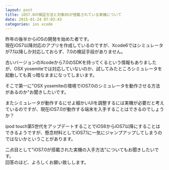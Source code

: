 ```yaml
---
layout: post
title: iOS7.0の検証方法と対象OSが搭載されている実機について
date: 2015-01-24 07:03:43
categories: ios xcode
---
```

<p>昨年の後半からiOSの開発を始めた者です。<br>
現在iOS7以降対応のアプリを作成しているのですが、Xcode6ではシミュレータが7.1以降しか対応しておらず、7.0の検証手段がありません。</p>

<p>古いバージョンのXcodeから7.0のSDKを持ってくるという情報もありましたが、OSX yosemiteでは対応していないのか、試してみたところシミュレータを起動しても真っ暗なままになってしまいます。</p>

<p>そこで第一に"OSX yosemiteの環境でiOS7.0のシミュレータを動作させる方法があるのか"お聞きしたいです。</p>

<p>またシミュレータが動作するにせよ細かいUIを調整するには実機が必要だと考えているのですが、現在iOS7.0が動作する端末を入手することはできるのでしょうか？</p>

<p>ipod touch第5世代をアップデートすることでiOS6からiOS7以降にすることはできるようですが、懸念材料としてiOS7.1に一気にジャンプアップしてしまうのではないかということがあります。</p>

<p>二点目として"iOS7.0が搭載された実機の入手方法"についてもお聞きしたいです。<br>
回答のほど、よろしくお願い致しします。</p>

